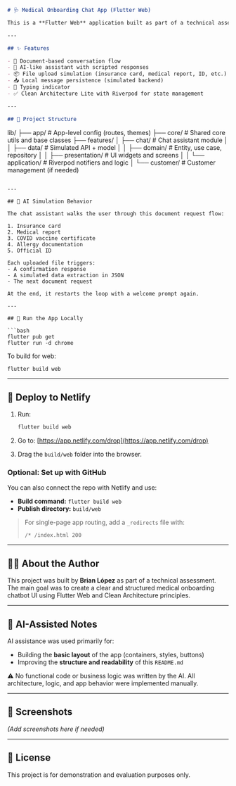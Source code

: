
```markdown
# 🩺 Medical Onboarding Chat App (Flutter Web)

This is a **Flutter Web** application built as part of a technical assessment. It simulates a medical onboarding assistant that guides users (patients) through a step-by-step document collection process using a chat interface.

---

## ✨ Features

- 📄 Document-based conversation flow
- 🧠 AI-like assistant with scripted responses
- 📦 File upload simulation (insurance card, medical report, ID, etc.)
- 📥 Local message persistence (simulated backend)
- 💬 Typing indicator
- ✅ Clean Architecture Lite with Riverpod for state management

---

## 📁 Project Structure

```

lib/
├── app/                  # App-level config (routes, themes)
├── core/                 # Shared core utils and base classes
├── features/
│   ├── chat/             # Chat assistant module
│   │   ├── data/         # Simulated API + model
│   │   ├── domain/       # Entity, use case, repository
│   │   ├── presentation/ # UI widgets and screens
│   │   └── application/  # Riverpod notifiers and logic
│   └── customer/         # Customer management (if needed)

````

---

## 🧠 AI Simulation Behavior

The chat assistant walks the user through this document request flow:

1. Insurance card  
2. Medical report  
3. COVID vaccine certificate  
4. Allergy documentation  
5. Official ID

Each uploaded file triggers:
- A confirmation response
- A simulated data extraction in JSON
- The next document request

At the end, it restarts the loop with a welcome prompt again.

---

## 🧪 Run the App Locally

```bash
flutter pub get
flutter run -d chrome
````

To build for web:

```bash
flutter build web
```

---

## 🚀 Deploy to Netlify

1. Run:

   ```bash
   flutter build web
   ```

2. Go to: [https://app.netlify.com/drop](https://app.netlify.com/drop)

3. Drag the `build/web` folder into the browser.

### Optional: Set up with GitHub

You can also connect the repo with Netlify and use:

* **Build command:** `flutter build web`
* **Publish directory:** `build/web`

> For single-page app routing, add a `_redirects` file with:
>
> ```
> /* /index.html 200
> ```

---

## 🙋‍♂️ About the Author

This project was built by **Brian López** as part of a technical assessment.
The main goal was to create a clear and structured medical onboarding chatbot UI using Flutter Web and Clean Architecture principles.

---

## 🧠 AI-Assisted Notes

AI assistance was used primarily for:

* Building the **basic layout** of the app (containers, styles, buttons)
* Improving the **structure and readability** of this `README.md`

⚠️ No functional code or business logic was written by the AI. All architecture, logic, and app behavior were implemented manually.

---

## 📸 Screenshots

*(Add screenshots here if needed)*

---

## 📜 License

This project is for demonstration and evaluation purposes only.

```